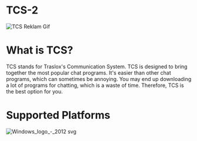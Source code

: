 # TCS-2
![TCS Reklam Gif](https://github.com/Traslox/TCS-2/assets/107253054/b6ee7852-1512-49b0-9a57-719d3f383d5a)

# What is TCS?
TCS stands for Traslox's Communication System. TCS is designed to bring together the most popular chat programs. It's easier than other chat programs, which can sometimes be annoying. You may end up downloading a lot of programs for chatting, which is a waste of time. Therefore, TCS is the best option for you.

# Supported Platforms
![Windows_logo_-_2012 svg](https://github.com/Traslox/TCS-2/assets/107253054/b3bc9377-187d-433e-98b0-0d038a663a71)
